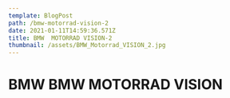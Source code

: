 ```yaml
---
template: BlogPost
path: /bmw-motorrad-vision-2
date: 2021-01-11T14:59:36.571Z
title: BMW  MOTORRAD VISION-2
thumbnail: /assets/BMW_Motorrad_VISION_2.jpg
---
```

# BMW BMW MOTORRAD VISION